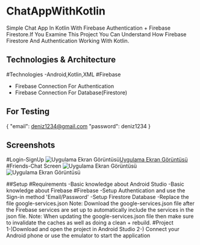 # ChatAppWithKotlin
Simple Chat App In Kotlin With Firebase Authentication + Firebase Firestore.If You Examine This Project You Can Understand How Firebase Firestore And Authentication Working With Kotlin.

## Technologies & Architecture
#Technologies
-Android,Kotlin,XML
#Firebase
- Firebase Connection For Authentication
- Firebase Connection For Database(Firestore)


## For Testing
{
    "email": deniz1234@gmail.com
    "password": deniz1234
}



## Screenshots
#Login-SignUp
![Uygulama Ekran Görüntüsü](https://i.hizliresim.com/2q5emyr.png)[Uygulama Ekran Görüntüsü](https://i.hizliresim.com/qnclvvh.png) 
#Friends-Chat Screen
![Uygulama Ekran Görüntüsü](https://i.hizliresim.com/n5kig7r.png) ![Uygulama Ekran Görüntüsü](https://i.hizliresim.com/jp7l67p.png) 

##Setup
#Requirements
-Basic knowledge about Android Studio
-Basic knowledge about Firebase
#Firebase
-Setup Authentication and use the Sign-in method 'Email/Password'
-Setup Firestore Database
-Replace the file google-services.json
Note: Download the google-services.json file after the Firebase services are set up to automatically include the services in the json file.
Note: When updating the google-services.json file then make sure to invalidate the caches as well as doing a clean + rebuild.
#Project
1-)Download and open the project in Android Studio
2-)
Connect your Android phone or use the emulator to start the application


